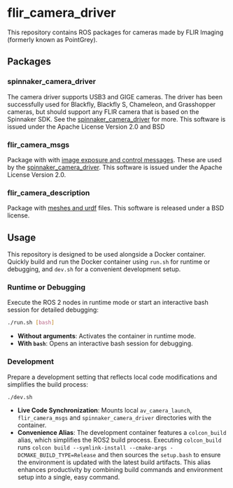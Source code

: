 # flir_camera_driver

This repository contains ROS packages for cameras made by FLIR Imaging (formerly known as PointGrey).

## Packages

### spinnaker_camera_driver
The camera driver supports USB3 and GIGE cameras. The driver has been
successfully used for Blackfly, Blackfly S, Chameleon, and Grasshopper
cameras, but should support any FLIR camera that is based on the
Spinnaker SDK. See the
[spinnaker_camera_driver](spinnaker_camera_driver/README.md) for more.
This software is issued under the Apache License Version 2.0 and BSD

### flir_camera_msgs
Package with with [image exposure and control messages](flir_camera_msgs/README.md).
These are used by the [spinnaker_camera_driver](spinnaker_camera_driver/README.md).
This software is issued under the Apache License Version 2.0.

### flir_camera_description
Package with [meshes and urdf](flir_camera_description/README.md) files.
This software is released under a BSD license.

## Usage

This repository is designed to be used alongside a Docker container. Quickly build and run the Docker container using `run.sh` for runtime or debugging, and `dev.sh` for a convenient development setup.

### Runtime or Debugging

Execute the ROS 2 nodes in runtime mode or start an interactive bash session for detailed debugging:

```bash
./run.sh [bash]
```

- **Without arguments**: Activates the container in runtime mode.
- **With `bash`**: Opens an interactive bash session for debugging.

### Development

Prepare a development setting that reflects local code modifications and simplifies the build process:

```bash
./dev.sh
```

- **Live Code Synchronization**: Mounts local `av_camera_launch`, `flir_camera_msgs` and `spinnaker_camera_driver` directories with the container.
- **Convenience Alias**: The development container features a `colcon_build` alias, which simplifies the ROS2 build process. Executing `colcon_build` runs `colcon build --symlink-install --cmake-args -DCMAKE_BUILD_TYPE=Release` and then sources the `setup.bash` to ensure the environment is updated with the latest build artifacts. This alias enhances productivity by combining build commands and environment setup into a single, easy command.
